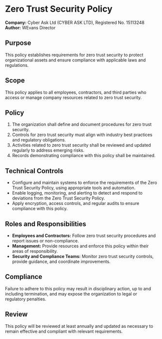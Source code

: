 # Zero Trust Security Policy

**Company:** Cyber Ask Ltd (CYBER ASK LTD), Registered No. 15113248  
**Author:** WEvans Director

## Purpose

This policy establishes requirements for zero trust security to protect organizational assets and ensure compliance with applicable laws and regulations.

## Scope

This policy applies to all employees, contractors, and third parties who access or manage company resources related to zero trust security.

## Policy

1. The organization shall define and document procedures for zero trust security.
2. Controls for zero trust security must align with industry best practices and regulatory obligations.
3. Activities related to zero trust security shall be reviewed and updated regularly to address emerging risks.
4. Records demonstrating compliance with this policy shall be maintained.

## Technical Controls

- Configure and maintain systems to enforce the requirements of the Zero Trust Security Policy, using appropriate tools and automation.
- Enable logging, monitoring, and alerting to detect and respond to deviations from the Zero Trust Security Policy.
- Apply encryption, access controls, and regular audits to ensure compliance with this policy.

## Roles and Responsibilities

- **Employees and Contractors:** Follow zero trust security procedures and report issues or non-compliance.
- **Management:** Provide resources and enforce this policy within their areas of responsibility.
- **Security and Compliance Teams:** Monitor zero trust security controls, provide guidance, and coordinate improvements.

## Compliance

Failure to adhere to this policy may result in disciplinary action, up to and including termination, and may expose the organization to legal or regulatory penalties.

## Review

This policy will be reviewed at least annually and updated as necessary to remain effective and compliant with relevant requirements.
